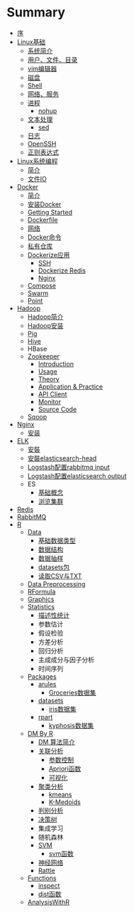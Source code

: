 # Summary

* [序](README.md)
* [Linux基础](linux_basic/README.md)
    * [系统简介](linux_basic/系统简介.md)
    * [用户、文件、目录](linux_basic/用户-文件-目录.md)
    * [vim编辑器](linux_basic/vim编辑器.md)
    * [磁盘](linux_basic/磁盘.md)
    * [Shell](linux_basic/shell.md)
    * [网络、服务](linux_basic/网络、服务.md)
    * [进程](linux_basic/进程.md)
        * [nohup](linux_basic/nohup.md)
    * [文本处理](linux_basic/文本处理.md)
        * [sed](linux_basic/sed.md)
    * [日志](linux_basic/日志.md)
    * [OpenSSH](linux_basic/openssh.md)
    * [正则表达式](linux_basic/正则表达式.md)
* [Linux系统编程](LinuxSystemProgramming/linux系统编程.md)
    * [简介](LinuxSystemProgramming/简介.md)
    * [文件IO](LinuxSystemProgramming/文件io.md)
* [Docker](Docker/docker.md)
    * [简介](Docker/简介.md)
    * [安装Docker](Docker/ubuntu上安装docker.md)
    * [Getting Started](Docker/getting-started.md)
    * [Dockerfile](Docker/dockerfile.md)
    * [网络](Docker/网络.md)
    * [Docker命令](Docker/docker命令.md)
    * [私有仓库](Docker/私有仓库.md)
    * [Dockerize应用](Docker/dockerize应用.md)
        * [SSH](Docker/ssh.md)
        * [Dockerize Redis](Docker/dockerize-redis.md)
        * [Nginx](Docker/nginx.md)
    * [Compose](Docker/compose.md)
    * [Swarm](Docker/swarm.md)
    * [Point](Docker/point.md)
* [Hadoop](hadoop/zk/README.md)
    * [Hadoop简介](hadoop/hadoop简介.md)
    * [Hadoop安装](hadoop/hadoop安装.md)
    * [Pig](hadoop/pig.md)
    * [Hive](hadoop/hive.md)
    * HBase
    * [Zookeeper](hadoop/zk/README.md)
        * [Introduction](hadoop/zk/introduction.md)
        * [Usage](hadoop/zk/usage.md)
        * [Theory](hadoop/zk/theory.md)
        * [Application & Practice](hadoop/zk/application--practice.md)
        * [API Client](hadoop/zk/api-client.md)
        * [Monitor](hadoop/zk/monitor.md)
        * [Source Code](hadoop/zk/source-code.md)
    * [Sqoop](hadoop/zk/sqoop.md)
* [Nginx](nginx/nginx.md)
    * [安装](nginx/安装.md)
* [ELK](elk/README.md)
    * [安裝](elk/安裝.md)
    * [安裝elasticsearch-head](elk/安裝elasticsearch-head.md)
    * [Logstash配置rabbitmq input](elk/logstash配置rabbitmq-input.md)
    * [Logstash配置elasticsearch output](elk/logstash配置elasticsearch-output.md)
    * ES
        * [基础概念](elk/基础概念.md)
        * [浏览集群](elk/浏览集群.md)
* [Redis](redis.md)
* [RabbitMQ](rabbitmq.md)
* [R](R/README.md)
    * [Data](R/data.md)
        * [基础数据类型](R/基础数据类型.md)
        * [数据结构](R/数据结构.md)
        * [数据抽样](R/数据抽样.md)
        * [datasets包](R/datasets包.md)
        * [读取CSV与TXT](R/读取csv与txt.md)
    * [Data Preprocessing](R/data-preprocessing.md)
    * [RFormula](R/rformula.md)
    * [Graphics](R/graphics.md)
    * [Statistics](R/stat.md)
        * [描述性统计](R/描述性统计.md)
        * 参数估计
        * 假设检验
        * 方差分析
        * 回归分析
        * 主成成分与因子分析
        * 时间序列
    * [Packages](R/packages.md)
        * [arules](R/arules.md)
            * [Groceries数据集](R/groceries数据集.md)
        * [datasets](R/datasets.md)
            * [iris数据集](R/iris数据集.md)
        * [rpart](R/rpart.md)
            * [kyphosis数据集](R/kyphosis数据集.md)
    * [DM By R](R/dm-by-r.md)
        * [DM 算法简介](R/dm-算法简介.md)
        * [关联分析](R/关联分析.md)
            * [参数控制](R/参数控制.md)
            * [Apriori函数](R/apriori函数.md)
            * [可视化](R/可视化.md)
        * [聚类分析](R/聚类分析.md)
            * [kmeans](R/kmeans.md)
            * [K-Medoids](R/k-medoids.md)
        * [判别分析](R/判别分析.md)
        * [决策树](R/决策树.md)
        * 集成学习
        * 随机森林
        * [SVM](R/svm.md)
            * [svm函数](R/svm函数.md)
        * [神经网络](R/神经网络.md)
        * [Rattle](R/rattle.md)
    * [Functions](R/functions.md)
        * [inspect](R/inspect.md)
        * [dist函数](R/dist函数.md)
    * [AnalysisWithR](R/analysiswithr.md)

